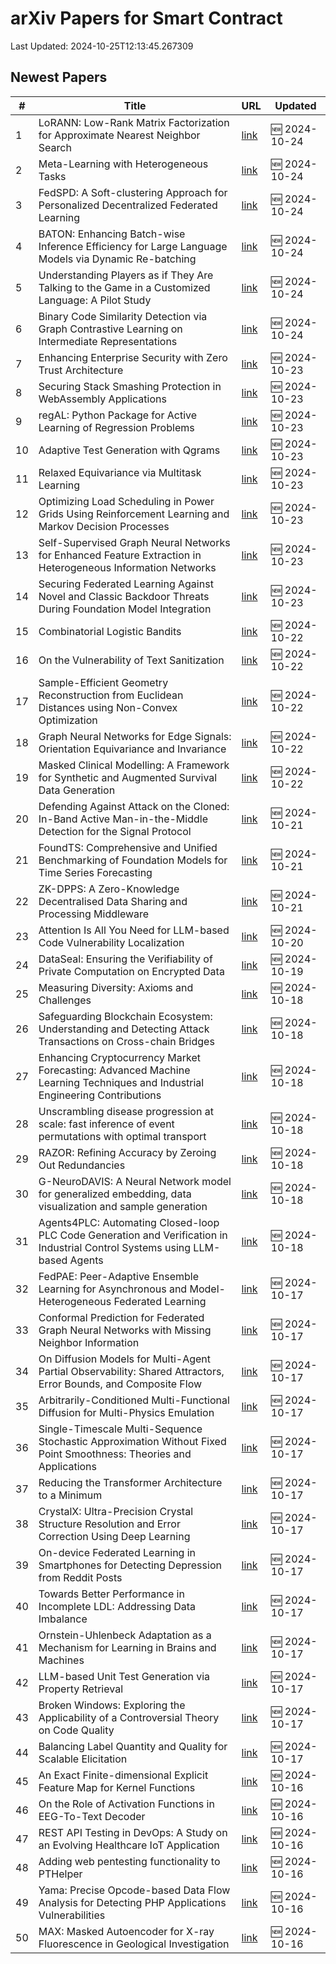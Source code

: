 # arXiv Papers for Smart Contract

Last Updated: 2024-10-25T12:13:45.267309

## Newest Papers

|\#|Title|URL|Updated|
|---|---|---|---|
|1|LoRANN: Low-Rank Matrix Factorization for Approximate Nearest Neighbor Search|[link](http://arxiv.org/abs/2410.18926v1)|🆕 2024-10-24|
|2|Meta-Learning with Heterogeneous Tasks|[link](http://arxiv.org/abs/2410.18894v1)|🆕 2024-10-24|
|3|FedSPD: A Soft-clustering Approach for Personalized Decentralized Federated Learning|[link](http://arxiv.org/abs/2410.18862v1)|🆕 2024-10-24|
|4|BATON: Enhancing Batch-wise Inference Efficiency for Large Language Models via Dynamic Re-batching|[link](http://arxiv.org/abs/2410.18701v1)|🆕 2024-10-24|
|5|Understanding Players as if They Are Talking to the Game in a Customized Language: A Pilot Study|[link](http://arxiv.org/abs/2410.18605v1)|🆕 2024-10-24|
|6|Binary Code Similarity Detection via Graph Contrastive Learning on Intermediate Representations|[link](http://arxiv.org/abs/2410.18561v1)|🆕 2024-10-24|
|7|Enhancing Enterprise Security with Zero Trust Architecture|[link](http://arxiv.org/abs/2410.18291v1)|🆕 2024-10-23|
|8|Securing Stack Smashing Protection in WebAssembly Applications|[link](http://arxiv.org/abs/2410.17925v1)|🆕 2024-10-23|
|9|regAL: Python Package for Active Learning of Regression Problems|[link](http://arxiv.org/abs/2410.17917v1)|🆕 2024-10-23|
|10|Adaptive Test Generation with Qgrams|[link](http://arxiv.org/abs/2410.17907v1)|🆕 2024-10-23|
|11|Relaxed Equivariance via Multitask Learning|[link](http://arxiv.org/abs/2410.17878v1)|🆕 2024-10-23|
|12|Optimizing Load Scheduling in Power Grids Using Reinforcement Learning and Markov Decision Processes|[link](http://arxiv.org/abs/2410.17696v1)|🆕 2024-10-23|
|13|Self-Supervised Graph Neural Networks for Enhanced Feature Extraction in Heterogeneous Information Networks|[link](http://arxiv.org/abs/2410.17617v1)|🆕 2024-10-23|
|14|Securing Federated Learning Against Novel and Classic Backdoor Threats During Foundation Model Integration|[link](http://arxiv.org/abs/2410.17573v1)|🆕 2024-10-23|
|15|Combinatorial Logistic Bandits|[link](http://arxiv.org/abs/2410.17075v1)|🆕 2024-10-22|
|16|On the Vulnerability of Text Sanitization|[link](http://arxiv.org/abs/2410.17052v1)|🆕 2024-10-22|
|17|Sample-Efficient Geometry Reconstruction from Euclidean Distances using Non-Convex Optimization|[link](http://arxiv.org/abs/2410.16982v1)|🆕 2024-10-22|
|18|Graph Neural Networks for Edge Signals: Orientation Equivariance and Invariance|[link](http://arxiv.org/abs/2410.16935v1)|🆕 2024-10-22|
|19|Masked Clinical Modelling: A Framework for Synthetic and Augmented Survival Data Generation|[link](http://arxiv.org/abs/2410.16811v1)|🆕 2024-10-22|
|20|Defending Against Attack on the Cloned: In-Band Active Man-in-the-Middle Detection for the Signal Protocol|[link](http://arxiv.org/abs/2410.16098v1)|🆕 2024-10-21|
|21|FoundTS: Comprehensive and Unified Benchmarking of Foundation Models for Time Series Forecasting|[link](http://arxiv.org/abs/2410.11802v2)|🆕 2024-10-21|
|22|ZK-DPPS: A Zero-Knowledge Decentralised Data Sharing and Processing Middleware|[link](http://arxiv.org/abs/2410.15568v1)|🆕 2024-10-21|
|23|Attention Is All You Need for LLM-based Code Vulnerability Localization|[link](http://arxiv.org/abs/2410.15288v1)|🆕 2024-10-20|
|24|DataSeal: Ensuring the Verifiability of Private Computation on Encrypted Data|[link](http://arxiv.org/abs/2410.15215v1)|🆕 2024-10-19|
|25|Measuring Diversity: Axioms and Challenges|[link](http://arxiv.org/abs/2410.14556v1)|🆕 2024-10-18|
|26|Safeguarding Blockchain Ecosystem: Understanding and Detecting Attack Transactions on Cross-chain Bridges|[link](http://arxiv.org/abs/2410.14493v1)|🆕 2024-10-18|
|27|Enhancing Cryptocurrency Market Forecasting: Advanced Machine Learning Techniques and Industrial Engineering Contributions|[link](http://arxiv.org/abs/2410.14475v1)|🆕 2024-10-18|
|28|Unscrambling disease progression at scale: fast inference of event permutations with optimal transport|[link](http://arxiv.org/abs/2410.14388v1)|🆕 2024-10-18|
|29|RAZOR: Refining Accuracy by Zeroing Out Redundancies|[link](http://arxiv.org/abs/2410.14254v1)|🆕 2024-10-18|
|30|G-NeuroDAVIS: A Neural Network model for generalized embedding, data visualization and sample generation|[link](http://arxiv.org/abs/2410.14223v1)|🆕 2024-10-18|
|31|Agents4PLC: Automating Closed-loop PLC Code Generation and Verification in Industrial Control Systems using LLM-based Agents|[link](http://arxiv.org/abs/2410.14209v1)|🆕 2024-10-18|
|32|FedPAE: Peer-Adaptive Ensemble Learning for Asynchronous and Model-Heterogeneous Federated Learning|[link](http://arxiv.org/abs/2410.14075v1)|🆕 2024-10-17|
|33|Conformal Prediction for Federated Graph Neural Networks with Missing Neighbor Information|[link](http://arxiv.org/abs/2410.14010v1)|🆕 2024-10-17|
|34|On Diffusion Models for Multi-Agent Partial Observability: Shared Attractors, Error Bounds, and Composite Flow|[link](http://arxiv.org/abs/2410.13953v1)|🆕 2024-10-17|
|35|Arbitrarily-Conditioned Multi-Functional Diffusion for Multi-Physics Emulation|[link](http://arxiv.org/abs/2410.13794v1)|🆕 2024-10-17|
|36|Single-Timescale Multi-Sequence Stochastic Approximation Without Fixed Point Smoothness: Theories and Applications|[link](http://arxiv.org/abs/2410.13743v1)|🆕 2024-10-17|
|37|Reducing the Transformer Architecture to a Minimum|[link](http://arxiv.org/abs/2410.13732v1)|🆕 2024-10-17|
|38|CrystalX: Ultra-Precision Crystal Structure Resolution and Error Correction Using Deep Learning|[link](http://arxiv.org/abs/2410.13713v1)|🆕 2024-10-17|
|39|On-device Federated Learning in Smartphones for Detecting Depression from Reddit Posts|[link](http://arxiv.org/abs/2410.13709v1)|🆕 2024-10-17|
|40|Towards Better Performance in Incomplete LDL: Addressing Data Imbalance|[link](http://arxiv.org/abs/2410.13579v1)|🆕 2024-10-17|
|41|Ornstein-Uhlenbeck Adaptation as a Mechanism for Learning in Brains and Machines|[link](http://arxiv.org/abs/2410.13563v1)|🆕 2024-10-17|
|42|LLM-based Unit Test Generation via Property Retrieval|[link](http://arxiv.org/abs/2410.13542v1)|🆕 2024-10-17|
|43|Broken Windows: Exploring the Applicability of a Controversial Theory on Code Quality|[link](http://arxiv.org/abs/2410.13480v1)|🆕 2024-10-17|
|44|Balancing Label Quantity and Quality for Scalable Elicitation|[link](http://arxiv.org/abs/2410.13215v1)|🆕 2024-10-17|
|45|An Exact Finite-dimensional Explicit Feature Map for Kernel Functions|[link](http://arxiv.org/abs/2410.12635v1)|🆕 2024-10-16|
|46|On the Role of Activation Functions in EEG-To-Text Decoder|[link](http://arxiv.org/abs/2410.12572v1)|🆕 2024-10-16|
|47|REST API Testing in DevOps: A Study on an Evolving Healthcare IoT Application|[link](http://arxiv.org/abs/2410.12547v1)|🆕 2024-10-16|
|48|Adding web pentesting functionality to PTHelper|[link](http://arxiv.org/abs/2410.12422v1)|🆕 2024-10-16|
|49|Yama: Precise Opcode-based Data Flow Analysis for Detecting PHP Applications Vulnerabilities|[link](http://arxiv.org/abs/2410.12351v1)|🆕 2024-10-16|
|50|MAX: Masked Autoencoder for X-ray Fluorescence in Geological Investigation|[link](http://arxiv.org/abs/2410.12330v1)|🆕 2024-10-16|
